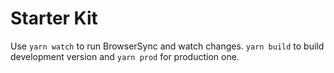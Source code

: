# Starter Kit

Use `yarn watch` to run BrowserSync and watch changes. `yarn build` to build development version and `yarn prod` for production one.